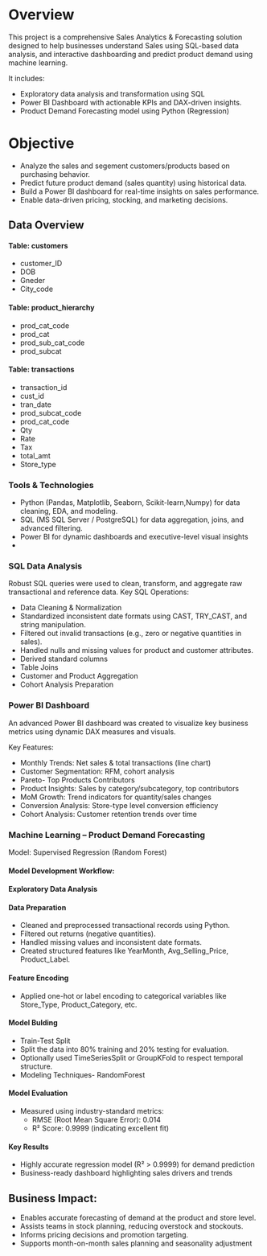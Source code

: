 # Overview

This project is a comprehensive Sales Analytics & Forecasting solution designed to help businesses understand Sales using SQL-based data analysis, and interactive dashboarding and predict product demand using machine learning.

It includes:

- Exploratory data analysis and transformation using SQL
- Power BI Dashboard with actionable KPIs and DAX-driven insights.
- Product Demand Forecasting model using Python (Regression)


# Objective

- Analyze the sales and segement customers/products based on purchasing behavior.
- Predict future product demand (sales quantity) using historical data.
- Build a Power BI dashboard for real-time insights on sales performance.
- Enable data-driven pricing, stocking, and marketing decisions.

## Data Overview

#### Table: customers
  - customer_ID
  - DOB
  - Gneder
  - City_code
#### Table: product_hierarchy
  - prod_cat_code
  - prod_cat
  - prod_sub_cat_code
  - prod_subcat
#### Table: transactions
  - transaction_id
  - cust_id
  - tran_date
  - prod_subcat_code
  - prod_cat_code
  - Qty
  - Rate
  - Tax
  - total_amt
  - Store_type

### Tools & Technologies

- Python (Pandas, Matplotlib, Seaborn, Scikit-learn,Numpy) for data cleaning, EDA, and modeling.
- SQL (MS SQL Server / PostgreSQL) for data aggregation, joins, and advanced filtering.
- Power BI for dynamic dashboards and executive-level visual insights
- 
### SQL Data Analysis

Robust SQL queries were used to clean, transform, and aggregate raw transactional and reference data.
Key SQL Operations:
- Data Cleaning & Normalization
- Standardized inconsistent date formats using CAST, TRY_CAST, and string manipulation.
- Filtered out invalid transactions (e.g., zero or negative quantities in sales).
- Handled nulls and missing values for product and customer attributes.
- Derived standard columns
- Table Joins
- Customer and Product Aggregation
- Cohort Analysis Preparation

### Power BI Dashboard
An advanced Power BI dashboard was created to visualize key business metrics using dynamic DAX measures and visuals.

Key Features:
- Monthly Trends: Net sales & total transactions (line chart)
- Customer Segmentation: RFM, cohort analysis
- Pareto- Top Products Contributors
- Product Insights: Sales by category/subcategory, top contributors
- MoM Growth: Trend indicators for quantity/sales changes
- Conversion Analysis: Store-type level conversion efficiency
- Cohort Analysis: Customer retention trends over time

### Machine Learning – Product Demand Forecasting
Model: Supervised Regression (Random Forest)

#### Model Development Workflow:
 
#### Exploratory Data Analysis
#### Data Preparation
- Cleaned and preprocessed transactional records using Python.
- Filtered out returns (negative quantities).
- Handled missing values and inconsistent date formats.
- Created structured features like YearMonth, Avg_Selling_Price, Product_Label.
#### Feature Encoding
- Applied one-hot or label encoding to categorical variables like Store_Type, Product_Category, etc.
#### Model Bulding
- Train-Test Split
- Split the data into 80% training and 20% testing for evaluation.
- Optionally used TimeSeriesSplit or GroupKFold to respect temporal structure.
- Modeling Techniques- RandomForest
#### Model Evaluation
- Measured using industry-standard metrics:
   - RMSE (Root Mean Square Error): 0.014
   - R² Score: 0.9999 (indicating excellent fit)
#### Key Results
- Highly accurate regression model (R² > 0.9999) for demand prediction
- Business-ready dashboard highlighting sales drivers and trends

## Business Impact:

- Enables accurate forecasting of demand at the product and store level.
- Assists teams in stock planning, reducing overstock and stockouts.
- Informs pricing decisions and promotion targeting.
- Supports month-on-month sales planning and seasonality adjustment
  
    
